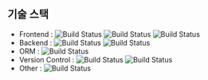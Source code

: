 ## 기술 스택
- Frontend : ![Build Status](https://img.shields.io/badge/HTML-E34F26?logo=html5&logoColor=white) ![Build Status](https://img.shields.io/badge/CSS-1572B6?logo=css3&logoColor=white) ![Build Status](https://img.shields.io/badge/javascript-F7DF1E?logo=javascript&logoColor=white)
- Backend : ![Build Status](https://img.shields.io/badge/C%23-blue) ![Build Status](https://img.shields.io/badge/ASP.NET%20Core-18c6ff)
-  ORM : ![Build Status](https://img.shields.io/badge/EF%20Core-blueviolet)
-  Version Control : ![Build Status](https://img.shields.io/badge/Git-F05032?logo=git&logoColor=white) ![Build Status](https://img.shields.io/badge/Github-black?logo=github&logoColor=white)
-  Other : ![Build Status](https://img.shields.io/badge/Swagger-85EA2D?logo=swagger&logoColor=white)
